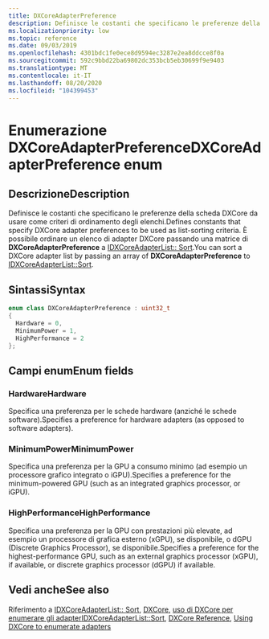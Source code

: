 ```yaml
---
title: DXCoreAdapterPreference
description: Definisce le costanti che specificano le preferenze della scheda DXCore da usare come criteri di ordinamento degli elenchi.
ms.localizationpriority: low
ms.topic: reference
ms.date: 09/03/2019
ms.openlocfilehash: 4301bdc1fe0ece8d9594ec3287e2ea8ddcce8f0a
ms.sourcegitcommit: 592c9bbd22ba69802dc353bcb5eb30699f9e9403
ms.translationtype: MT
ms.contentlocale: it-IT
ms.lasthandoff: 08/20/2020
ms.locfileid: "104399453"
---
```

# <a name="dxcoreadapterpreference-enum"></a><span data-ttu-id="29101-103">Enumerazione DXCoreAdapterPreference</span><span class="sxs-lookup"><span data-stu-id="29101-103">DXCoreAdapterPreference enum</span></span>

## <a name="description"></a><span data-ttu-id="29101-104">Descrizione</span><span class="sxs-lookup"><span data-stu-id="29101-104">Description</span></span>

<span data-ttu-id="29101-105">Definisce le costanti che specificano le preferenze della scheda DXCore da usare come criteri di ordinamento degli elenchi.</span><span class="sxs-lookup"><span data-stu-id="29101-105">Defines constants that specify DXCore adapter preferences to be used as list-sorting criteria.</span></span> <span data-ttu-id="29101-106">È possibile ordinare un elenco di adapter DXCore passando una matrice di **DXCoreAdapterPreference** a [IDXCoreAdapterList:: Sort](./nf-dxcore_interface-idxcoreadapterlist-sort.md).</span><span class="sxs-lookup"><span data-stu-id="29101-106">You can sort a DXCore adapter list by passing an array of **DXCoreAdapterPreference** to [IDXCoreAdapterList::Sort](./nf-dxcore_interface-idxcoreadapterlist-sort.md).</span></span>

## <a name="syntax"></a><span data-ttu-id="29101-107">Sintassi</span><span class="sxs-lookup"><span data-stu-id="29101-107">Syntax</span></span>

```cpp
enum class DXCoreAdapterPreference : uint32_t
{
  Hardware = 0,
  MinimumPower = 1,
  HighPerformance = 2
};
```

## <a name="enum-fields"></a><span data-ttu-id="29101-108">Campi enum</span><span class="sxs-lookup"><span data-stu-id="29101-108">Enum fields</span></span>

### <a name="hardware"></a><span data-ttu-id="29101-109">Hardware</span><span class="sxs-lookup"><span data-stu-id="29101-109">Hardware</span></span>

<span data-ttu-id="29101-110">Specifica una preferenza per le schede hardware (anziché le schede software).</span><span class="sxs-lookup"><span data-stu-id="29101-110">Specifies a preference for hardware adapters (as opposed to software adapters).</span></span>

### <a name="minimumpower"></a><span data-ttu-id="29101-111">MinimumPower</span><span class="sxs-lookup"><span data-stu-id="29101-111">MinimumPower</span></span>

<span data-ttu-id="29101-112">Specifica una preferenza per la GPU a consumo minimo (ad esempio un processore grafico integrato o iGPU).</span><span class="sxs-lookup"><span data-stu-id="29101-112">Specifies a preference for the minimum-powered GPU (such as an integrated graphics processor, or iGPU).</span></span>

### <a name="highperformance"></a><span data-ttu-id="29101-113">HighPerformance</span><span class="sxs-lookup"><span data-stu-id="29101-113">HighPerformance</span></span>

<span data-ttu-id="29101-114">Specifica una preferenza per la GPU con prestazioni più elevate, ad esempio un processore di grafica esterno (xGPU), se disponibile, o dGPU (Discrete Graphics Processor), se disponibile.</span><span class="sxs-lookup"><span data-stu-id="29101-114">Specifies a preference for the highest-performance GPU, such as an external graphics processor (xGPU), if available, or discrete graphics processor (dGPU) if available.</span></span>

## <a name="see-also"></a><span data-ttu-id="29101-115">Vedi anche</span><span class="sxs-lookup"><span data-stu-id="29101-115">See also</span></span>

<span data-ttu-id="29101-116">Riferimento a [IDXCoreAdapterList:: Sort](./nf-dxcore_interface-idxcoreadapterlist-sort.md), [DXCore](../dxcore-reference.md), [uso di DXCore per enumerare gli adapter](../dxcore-enum-adapters.md)</span><span class="sxs-lookup"><span data-stu-id="29101-116">[IDXCoreAdapterList::Sort](./nf-dxcore_interface-idxcoreadapterlist-sort.md), [DXCore Reference](../dxcore-reference.md), [Using DXCore to enumerate adapters](../dxcore-enum-adapters.md)</span></span>